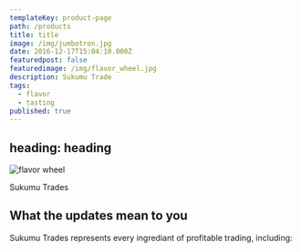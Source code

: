 ```yaml
---
templateKey: product-page
path: /products
title: title
image: /img/jumbotron.jpg
date: 2016-12-17T15:04:10.000Z
featuredpost: false
featuredimage: /img/flavor_wheel.jpg
description: Sukumu Trade
tags:
  - flavor
  - tasting
published: true
---
```

heading: heading
---


![flavor wheel](/img/flavor_wheel.jpg)

Sukumu Trades

## What the updates mean to you

Sukumu Trades represents every ingrediant of profitable trading, including:
